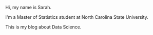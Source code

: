 Hi, my name is Sarah.

I'm a Master of Statistics student at North Carolina State University.

This is my blog about Data Science.
